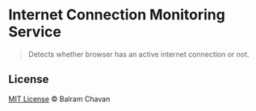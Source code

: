 # Internet Connection Monitoring Service

> Detects whether browser has an active internet connection or not.

## License

[MIT License](https://github.com/ultrasonicsoft/ng-connection-service/blob/master/LICENSE) © Balram Chavan
